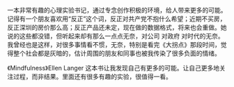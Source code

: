 一本非常有趣的心理实验书记，通过专念创作积极的环境，给人带来更多的可能。记得有一个朋友喜欢用“反正”这个词，反正对共产党不抱什么希望；近期不买房，反正深圳的房价那么高；反正产品还未定，现在做的数据格式，将来也会重做。她说的这些都没错，但听起来却有那么一点点无奈，对公司 对政府 对时代的无奈。我曾经也是这样，对很多事情看不惯，无奈，特别是看完《大拐点》那段时间，觉得整个社会都是灰暗的，估计周围的朋友和同事也被我传染了很多负面的情绪。

《Mindfulness》Ellen Langer
这本书让我发现自己有更多的可能。让自己更多地关注过程，而非结果。里面还有很多有趣的实验，很值得一看。

